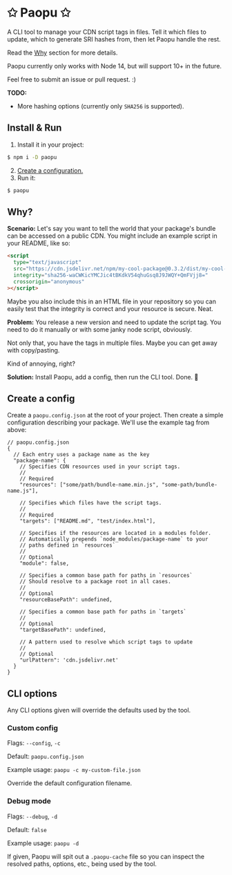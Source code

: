 # ✩ Paopu ✩

A CLI tool to manage your CDN script tags in files. Tell it which files to update, which to generate SRI hashes from, then let Paopu handle the rest.

Read the [Why](#why) section for more details.

Paopu currently only works with Node 14, but will support 10+ in the future.

Feel free to submit an issue or pull request. :)

**TODO:**

- More hashing options (currently only `SHA256` is supported).

## Install & Run

1. Install it in your project:

```sh
$ npm i -D paopu
```

2. [Create a configuration.](#create-a-config)
3. Run it:

```sh
$ paopu
```

## Why?

**Scenario:** Let's say you want to tell the world that your package's bundle can be accessed on a public CDN. You might include an example script in your README, like so:

```html
<script
  type="text/javascript"
  src="https://cdn.jsdelivr.net/npm/my-cool-package@0.3.2/dist/my-cool-package.min.js"
  integrity="sha256-waCWKicYMCJic4tBKdkV54qhuGsq8J9JWQY+QmFVjj8="
  crossorigin="anonymous"
></script>
```

Maybe you also include this in an HTML file in your repository so you can easily test that the integrity is correct and your resource is secure. Neat.

**Problem:** You release a new version and need to update the script tag. You need to do it manually or with some janky node script, obviously.

Not only that, you have the tags in multiple files. Maybe you can get away with copy/pasting.

Kind of annoying, right?

**Solution:** Install Paopu, add a config, then run the CLI tool. Done. 💪

## Create a config

Create a `paopu.config.json` at the root of your project. Then create a simple configuration describing your package. We'll use the example tag from above:

```
// paopu.config.json
{
  // Each entry uses a package name as the key
  "package-name": {
    // Specifies CDN resources used in your script tags.
    //
    // Required
    "resources": ["some/path/bundle-name.min.js", "some-path/bundle-name.js"],
    
    // Specifies which files have the script tags.
    //
    // Required
    "targets": ["README.md", "test/index.html"],
    
    // Specifies if the resources are located in a modules folder.
    // Automatically prepends `node_modules/package-name` to your
    // paths defined in `resources`
    //
    // Optional
    "module": false,
    
    // Specifies a common base path for paths in `resources`
    // Should resolve to a package root in all cases.
    //
    // Optional
    "resourceBasePath": undefined,
    
    // Specifies a common base path for paths in `targets`
    //
    // Optional
    "targetBasePath": undefined,
    
    // A pattern used to resolve which script tags to update
    //
    // Optional
    "urlPattern": 'cdn.jsdelivr.net'
  }
}
```

## CLI options

Any CLI options given will override the defaults used by the tool.

### Custom config

Flags: `--config`, `-c`

Default: `paopu.config.json`

Example usage: `paopu -c my-custom-file.json`

Override the default configuration filename.

### Debug mode

Flags: `--debug`, `-d`

Default: `false`

Example usage: `paopu -d`

If given, Paopu will spit out a `.paopu-cache` file so you can inspect the resolved paths, options, etc., being used by the tool.
